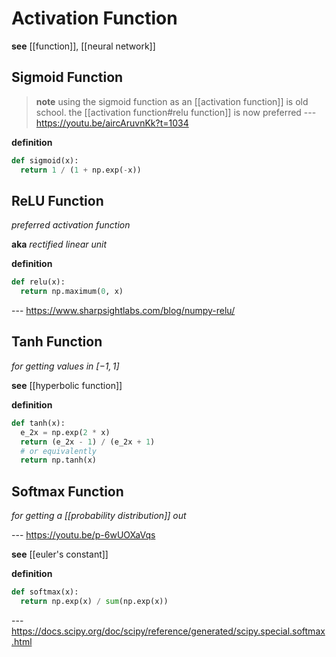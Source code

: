 # Activation Function

**see** [[function]], [[neural network]]

## Sigmoid Function

> **note** using the sigmoid function as an [[activation function]] is old school. the [[activation function#relu function]] is now preferred --- <https://youtu.be/aircAruvnKk?t=1034>

**definition**

```python
def sigmoid(x):
  return 1 / (1 + np.exp(-x))
```

## ReLU Function

_preferred activation function_

**aka** _rectified linear unit_

**definition**

```python
def relu(x):
  return np.maximum(0, x)
```

--- <https://www.sharpsightlabs.com/blog/numpy-relu/>

## Tanh Function

_for getting values in $[-1, 1]$_

**see** [[hyperbolic function]]

**definition**

```python
def tanh(x):
  e_2x = np.exp(2 * x)
  return (e_2x - 1) / (e_2x + 1)
  # or equivalently
  return np.tanh(x)
```

## Softmax Function

_for getting a [[probability distribution]] out_

--- <https://youtu.be/p-6wUOXaVqs>

**see** [[euler's constant]]

**definition**

```python
def softmax(x):
  return np.exp(x) / sum(np.exp(x))
```

--- <https://docs.scipy.org/doc/scipy/reference/generated/scipy.special.softmax.html>
